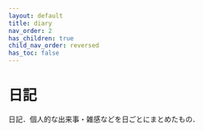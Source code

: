 ```yaml
---
layout: default
title: diary
nav_order: 2
has_children: true
child_nav_order: reversed
has_toc: false
---
```

# 日記
日記．個人的な出来事・雑感などを日ごとにまとめたもの．
